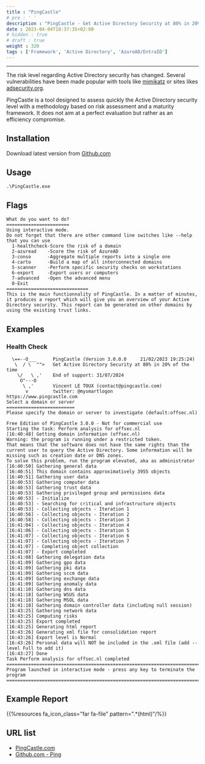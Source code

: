 ```yaml
---
title : "PingCastle"
# pre : ' '
description : "PingCastle - Get Active Directory Security at 80% in 20% of the time."
date : 2023-04-04T18:37:35+02:00
# hidden : true
# draft : true
weight : 320
tags : ['Framework', 'Active Directory', 'AzureAD/EntraID']
---
```


---

The risk level regarding Active Directory security has changed. Several vulnerabilities have been made popular with tools like [mimikatz](https://github.com/gentilkiwi/mimikatz) or sites likes [adsecurity.org](http://adsecurity.org/).

PingCastle is a tool designed to assess quickly the Active Directory security level with a methodology based on risk assessment and a maturity framework.
It does not aim at a perfect evaluation but rather as an efficiency compromise.

## Installation

Download latest version from [Github.com](https://github.com/vletoux/pingcastle/releases)

## Usage

```plain
.\PingCastle.exe
```

## Flags

```plain
What do you want to do?
=======================
Using interactive mode.
Do not forget that there are other command line switches like --help that you can use
  1-healthcheck-Score the risk of a domain
  2-azuread    -Score the risk of AzureAD
  3-conso      -Aggregate multiple reports into a single one
  4-carto      -Build a map of all interconnected domains
  5-scanner    -Perform specific security checks on workstations
  6-export     -Export users or computers
  7-advanced   -Open the advanced menu
  0-Exit
==============================
This is the main functionnality of PingCastle. In a matter of minutes, it produces a report which will give you an overview of your Active Directory security. This report can be generated on other domains by using the existing trust links.
```

## Examples

### Health Check

```plain
  \==--O___      PingCastle (Version 3.0.0.0     21/02/2023 19:25:24)
   \  / \  "">   Get Active Directory Security at 80% in 20% of the time
    \/   \ ,'    End of support: 31/07/2024
     O"---O
      \ ,'       Vincent LE TOUX (contact@pingcastle.com)
       v         twitter: @mysmartlogon       https://www.pingcastle.com
Select a domain or server
=========================
Please specify the domain or server to investigate (default:offsec.nl)

Free Edition of PingCastle 3.0.0 - Not for commercial use
Starting the task: Perform analysis for offsec.nl
[16:40:48] Getting domain information (offsec.nl)
Warning: the program is running under a restricted token.
That means that the software does not have the same rights than the current user to query the Active Directory. Some information will be missing such as creation date or DNS zones.
To solve this problem, run the program elevated, aka as administrator
[16:40:50] Gathering general data
[16:40:51] This domain contains approximatively 3955 objects
[16:40:51] Gathering user data
[16:40:53] Gathering computer data
[16:40:53] Gathering trust data
[16:40:53] Gathering privileged group and permissions data
[16:40:53] - Initialize
[16:40:53] - Searching for critical and infrastructure objects
[16:40:53] - Collecting objects - Iteration 1
[16:40:56] - Collecting objects - Iteration 2
[16:40:58] - Collecting objects - Iteration 3
[16:41:04] - Collecting objects - Iteration 4
[16:41:06] - Collecting objects - Iteration 5
[16:41:07] - Collecting objects - Iteration 6
[16:41:07] - Collecting objects - Iteration 7
[16:41:07] - Completing object collection
[16:41:07] - Export completed
[16:41:08] Gathering delegation data
[16:41:09] Gathering gpo data
[16:41:09] Gathering pki data
[16:41:09] Gathering sccm data
[16:41:09] Gathering exchange data
[16:41:09] Gathering anomaly data
[16:41:10] Gathering dns data
[16:41:18] Gathering WSUS data
[16:41:18] Gathering MSOL data
[16:41:18] Gathering domain controller data (including null session)
[16:43:25] Gathering network data
[16:43:25] Computing risks
[16:43:25] Export completed
[16:43:25] Generating html report
[16:43:26] Generating xml file for consolidation report
[16:43:26] Export level is Normal
[16:43:26] Personal data will NOT be included in the .xml file (add --level Full to add it)
[16:43:27] Done
Task Perform analysis for offsec.nl completed
=============================================================================
Program launched in interactive mode - press any key to terminate the program
=============================================================================
```

## Example Report

{{%resources fa_icon_class="far fa-file" pattern=".*(html)"/%}}

## URL list

- [PingCastle.com](https://www.pingcastle.com/)
- [Github.com - Ping](https://github.com/vletoux/pingcastle/releases)
